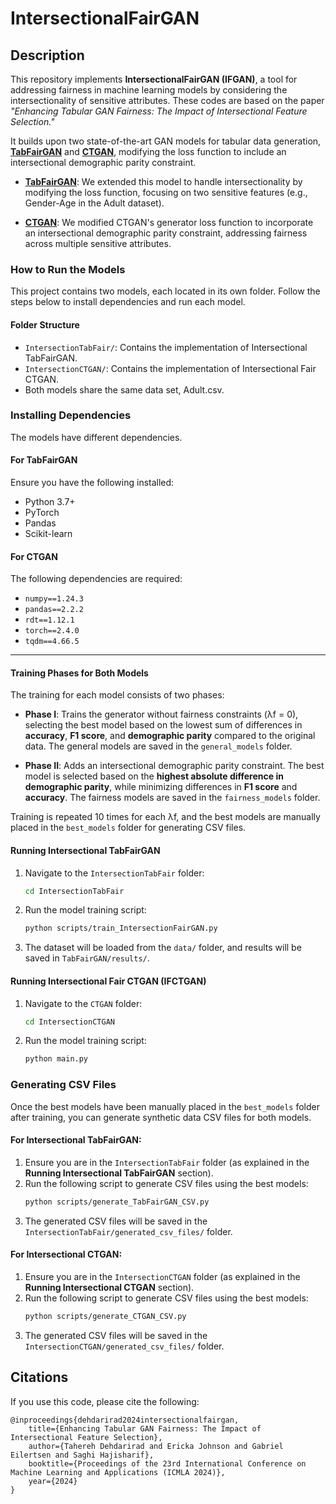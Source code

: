 # IntersectionalFairGAN
## Description

This repository implements **IntersectionalFairGAN (IFGAN)**, a tool for addressing fairness in machine learning models by considering the intersectionality of sensitive attributes. These codes are based on the paper _"Enhancing Tabular GAN Fairness: The Impact of Intersectional Feature Selection."_ 

It builds upon two state-of-the-art GAN models for tabular data generation, **[TabFairGAN](https://github.com/amirarsalan90/TabFairGAN)** and **[CTGAN](https://github.com/sdv-dev/CTGAN)**, modifying the loss function to include an intersectional demographic parity constraint.

- **[TabFairGAN](https://github.com/amirarsalan90/TabFairGAN)**: We extended this model to handle intersectionality by modifying the loss function, focusing on two sensitive features (e.g., Gender-Age in the Adult dataset).
  
- **[CTGAN](https://github.com/sdv-dev/CTGAN)**: We modified CTGAN's generator loss function to incorporate an intersectional demographic parity constraint, addressing fairness across multiple sensitive attributes.

### How to Run the Models

This project contains two models, each located in its own folder. Follow the steps below to install dependencies and run each model.

#### Folder Structure
- `IntersectionTabFair/`: Contains the implementation of Intersectional TabFairGAN.
- `IntersectionCTGAN/`: Contains the implementation of Intersectional Fair CTGAN.
- Both models share the same data set, Adult.csv.

### Installing Dependencies

The models have different dependencies. 
#### For **TabFairGAN**
Ensure you have the following installed:
- Python 3.7+
- PyTorch
- Pandas
- Scikit-learn

#### For **CTGAN**
The following dependencies are required:
- `numpy==1.24.3`
- `pandas==2.2.2`
- `rdt==1.12.1`
- `torch==2.4.0`
- `tqdm==4.66.5`
---
#### Training Phases for Both Models
The training for each model consists of two phases:
- **Phase I**: Trains the generator without fairness constraints (λf = 0), selecting the best model based on the lowest sum of differences in **accuracy**, **F1 score**, and **demographic parity** compared to the original data. The general models are saved in the `general_models` folder.
  
- **Phase II**: Adds an intersectional demographic parity constraint. The best model is selected based on the **highest absolute difference in demographic parity**, while minimizing differences in **F1 score** and **accuracy**. The fairness models are saved in the `fairness_models` folder.

Training is repeated 10 times for each λf, and the best models are manually placed in the `best_models` folder for generating CSV files.

#### Running Intersectional TabFairGAN 
1. Navigate to the `IntersectionTabFair` folder:
   ```bash
   cd IntersectionTabFair
   ```
2. Run the model training script:
   ```bash
   python scripts/train_IntersectionFairGAN.py

   ```
3. The dataset will be loaded from the `data/` folder, and results will be saved in `TabFairGAN/results/`.

#### Running Intersectional Fair CTGAN (IFCTGAN)
1. Navigate to the `CTGAN` folder:
   ```bash
   cd IntersectionCTGAN
   ```
2. Run the model training script:
   ```bash
   python main.py
   ```
### Generating CSV Files

Once the best models have been manually placed in the `best_models` folder after training, you can generate synthetic data CSV files for both models.

#### For Intersectional TabFairGAN:
1. Ensure you are in the `IntersectionTabFair` folder (as explained in the **Running Intersectional TabFairGAN** section).
2. Run the following script to generate CSV files using the best models:
   ```bash
   python scripts/generate_TabFairGAN_CSV.py
   ```
3. The generated CSV files will be saved in the `IntersectionTabFair/generated_csv_files/` folder.

#### For Intersectional CTGAN:
1. Ensure you are in the `IntersectionCTGAN` folder (as explained in the **Running Intersectional CTGAN** section).
2. Run the following script to generate CSV files using the best models:
   ```bash
   python scripts/generate_CTGAN_CSV.py
   ```
3. The generated CSV files will be saved in the `IntersectionCTGAN/generated_csv_files/` folder.


## Citations
If you use this code, please cite the following:
   ```
   @inproceedings{dehdarirad2024intersectionalfairgan,
       title={Enhancing Tabular GAN Fairness: The Impact of Intersectional Feature Selection},
       author={Tahereh Dehdarirad and Ericka Johnson and Gabriel Eilertsen and Saghi Hajisharif},
       booktitle={Proceedings of the 23rd International Conference on Machine Learning and Applications (ICMLA 2024)},
       year={2024}
   }
   ```




